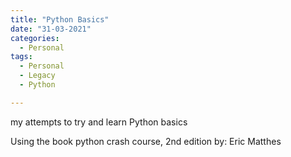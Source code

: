 ```yaml
---
title: "Python Basics"
date: "31-03-2021"
categories:
  - Personal
tags:
  - Personal
  - Legacy
  - Python

---
```


my attempts to try and learn Python basics

Using the book python crash course, 2nd edition by: Eric Matthes
